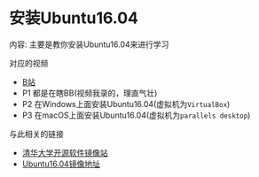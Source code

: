 # 安装Ubuntu16.04

内容: 主要是教你安装Ubuntu16.04来进行学习

对应的视频
  - [B站](https://www.bilibili.com/video/av25115681/)
  - P1 都是在瞎BB(视频我录的，理直气壮)
  - P2 在Windows上面安装Ubuntu16.04(虚拟机为`VirtualBox`)
  - P3 在macOS上面安装Ubuntu16.04(虚拟机为`parallels desktop`)

与此相关的链接
  - [清华大学开源软件镜像站](https://mirrors.tuna.tsinghua.edu.cn/)
  - [Ubuntu16.04镜像地址](https://mirrors.tuna.tsinghua.edu.cn/ubuntu-releases/16.04/)
